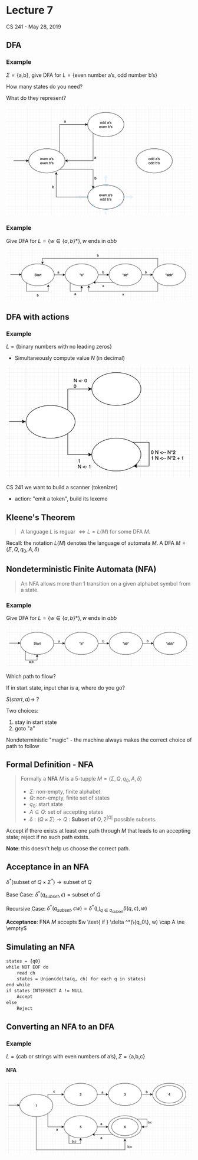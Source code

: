 # Lecture 7

CS 241 - May 28, 2019

## DFA

### Example

$\Sigma = \{\text{a,b}\}$, give DFA for $L = \{\text{even number a's, odd number b's}\}$

How many states do you need?

What do they represent?

![](figure0.png)

### Example

Give DFA for $L=\{w \in \{a,b\}*\},w \text{ ends in } abb$ 

![](figure1.png)

## DFA with actions

### Example

$L=\{\text{binary numbers with no leading zeros}\}$

- Simultaneously compute value $N$ (in decimal)

![](figure3.png)

CS 241 we want to build a scanner (tokenizer)

- action: "emit a token", build its lexeme

## Kleene's Theorem

> A language $L$ is reguar $\Longleftrightarrow L = L(M)$ for some DFA $M$.

Recall: the notation $L(M)$ denotes the language of automata $M$. A DFA $M = (\Sigma, Q, q_0, A, \delta)$

## Nondeterministic Finite Automata (NFA)

> An NFA allows more than 1 transition on a given alphabet symbol from a state.

### Example

Give DFA for $L=\{w \in \{a,b\}*\},w \text{ ends in } abb$ 

![](figure4.png)

Which path to fllow?

If in start state, input char is a, where do you go?

$S(start,a) \rightarrow\ ?$

Two choices:

1. stay in start state
2. goto "a"

Nondeterministic "magic" - the machine always makes the correct choice of path to follow

## Formal Definition - NFA

> Formally a **NFA** $M$ is a 5-tupple $M = (\Sigma, Q, q_0, A, \delta)$
>
> - $\Sigma$: non-empty, finite alphabet
> - $Q$: non-empty, finite set of states
> - $q_0$: start state
> - $A \subseteq Q$: set of accepting states
> - $\delta : (Q \times\Sigma) \rightarrow Q$ : **Subset of** $Q, 2^{|Q|}$ possible subsets.

Accept if there exists at least one path through $M$ that leads to an accepting state; reject if no such path exists.

**Note**: this doesn't help us choose the correct path.

## Acceptance in an NFA

$\delta ^*(\text{subset of }Q \times \Sigma ^*) \rightarrow \text{subset of }Q$

Base Case: $\delta ^*(q_{subset}, \epsilon) = \text{subset of }Q$

Recursive Case: $\delta ^*(q_{subset}, cw) = \delta ^*(\bigcup _{q \in q_{subset}}\delta(q,c),w)$

**Acceptance**: FNA $M$ accepts $w \text{ if } \delta ^*(\{q_0\}, w) \cap A \ne \empty$

## Simulating an NFA

```pseudocode
states = {q0}
while NOT EOF do
	read ch
	states = Union(delta(q, ch) for each q in states)
end while
if states INTERSECT A != NULL
	Accept
else
	Reject
```

## Converting an NFA to an DFA

### Example

$L = \{\text{cab or strings with even numbers of a's}\}, \Sigma = \{\text{a,b,c}\}$

#### NFA

![](figure5.png)

